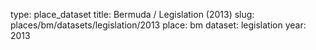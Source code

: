 type: place_dataset
title: Bermuda / Legislation (2013)
slug: places/bm/datasets/legislation/2013
place: bm
dataset: legislation
year: 2013
